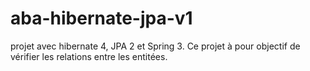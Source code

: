 # aba-hibernate-jpa-v1
projet avec hibernate 4, JPA 2 et Spring 3.
Ce projet à pour objectif de vérifier les relations entre les entitées.


